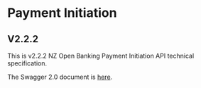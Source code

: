 # Payment Initiation

## V2.2.2

This is v2.2.2 NZ Open Banking Payment Initiation API technical specification.

The Swagger 2.0 document is [here](payment-initiation-nz-swagger.yaml).
